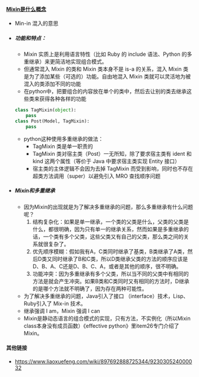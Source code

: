#### [Mixin是什么概念](https://www.zhihu.com/question/20778853)
- Min-in 混入的意思
- ##### 功能和特点：
  - Mixin 实质上是利用语言特性（比如 Ruby 的 include 语法、Python 的多重继承）来更简洁地实现组合模式。
  - 但通常混入 Mixin 的类和 Mixin 类本身不是 is-a 的关系，混入 Mixin 类是为了添加某些（可选的）功能。自由地混入 Mixin 类就可以灵活地为被混入的类添加不同的功能
  - 在python中，把要组合的内容放在单个的类中，然后去让别的类去继承这些类来获得各种各样的功能
  ```python
  class TagMixin(object):
      pass
  class Post(Model, TagMixin):
      pass
  ```
  - python这种使用多重继承的做法：
    - TagMixin 类是单一职责的
    - TagMixin 类对宿主类（Post）一无所知，除了要求宿主类有 ident 和 kind 这两个属性（等价于 Java 中要求宿主类实现 Entity 接口）
    - 宿主类的主体逻辑不会因为去掉 TagMixin 而受到影响，同时也不存在超类方法调用（super）以避免引入 MRO 查找顺序问题

- ##### Mixin和多重继承
    - 因为Mixin的出现就是为了解决多重继承的问题，那么多重继承有什么问题呢？
      1. 结构复杂化：如果是单一继承，一个类的父类是什么，父类的父类是什么，都很明确，因为只有单一的继承关系，然而如果是多重继承的话，一个类有多个父类，这些父类又有自己的父类，那么类之间的关系就很复杂了。
      2. 优先顺序模糊：假如我有A，C类同时继承了基类，B类继承了A类，然后D类又同时继承了B和C类，所以D类继承父类的方法的顺序应该是D、B、A、C还是D、B、C、A，或者是其他的顺序，很不明确。
      3. 功能冲突：因为多重继承有多个父类，所以当不同的父类中有相同的方法是就会产生冲突。如果B类和C类同时又有相同的方法时，D继承的是哪个方法就不明确了，因为存在两种可能性。
    - 为了解决多重继承的问题，Java引入了接口 （interface）技术，Lisp、Ruby引入了 Mix-in 技术。
    - 继承强调 I am，Mixin 强调 I can
    - Mixin是静动态语言的组合模式的实现，只有方法，不实例化（所以Mixin class本身没有成员函数）《effective python》里item26专门介绍了Mixin。

#### 其他链接
- https://www.liaoxuefeng.com/wiki/897692888725344/923030524000032
